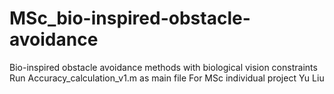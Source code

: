# MSc_bio-inspired-obstacle-avoidance
Bio-inspired obstacle avoidance methods with biological vision constraints
Run Accuracy_calculation_v1.m as main file
For MSc individual project
Yu Liu
